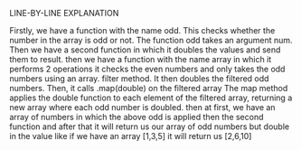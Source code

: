 LINE-BY-LINE EXPLANATION 

Firstly, we have a function with the name odd. This checks whether the number in the array is odd or not. The function odd takes an argument num.
Then we have a second function in which it doubles the values and send them to result.
then we have a function with the name array in which it performs 2 operations it checks the even numbers and only takes the odd numbers using an array. filter method. It then doubles the filtered odd numbers.
Then, it calls .map(double) on the filtered array The map method applies the double function to each element of the filtered array, returning a new array where each odd number is doubled.
then at first, we have an array of numbers in which the above odd is applied then the second function and after that it will return us our array of odd numbers but double in the value like 
if we have an array [1,3,5]
it will return us [2,6,10]

